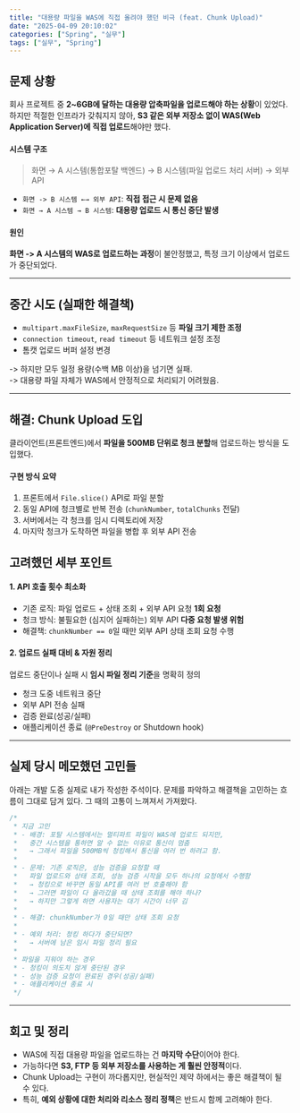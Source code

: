 ```yaml
---
title: "대용량 파일을 WAS에 직접 올려야 했던 비극 (feat. Chunk Upload)"
date: "2025-04-09 20:10:02"
categories: ["Spring", "실무"]
tags: ["실무", "Spring"]
---
```


## 문제 상황

회사 프로젝트 중 **2~6GB에 달하는 대용량 압축파일을 업로드해야 하는 상황**이 있었다.하지만 적절한 인프라가 갖춰지지 않아, **S3 같은 외부 저장소 없이 WAS(Web Application Server)에 직접 업로드**해야만 했다.
#### 시스템 구조
> 화면 → A 시스템(통합포탈 백엔드) → B 시스템(파일 업로드 처리 서버) → 외부 API

- `화면 -> B 시스템 ←→ 외부 API`: **직접 접근 시 문제 없음**
- `화면 → A 시스템 → B 시스템`: **대용량 업로드 시 통신 중단 발생**

#### 원인
**화면 -> A 시스템의 WAS로 업로드하는 과정**이 불안정했고, 특정 크기 이상에서 업로드가 중단되었다.

---
## 중간 시도 (실패한 해결책)

- `multipart.maxFileSize`, `maxRequestSize` 등 **파일 크기 제한 조정**
- `connection timeout`, `read timeout` 등 네트워크 설정 조정
- 톰캣 업로드 버퍼 설정 변경

-> 하지만 모두 일정 용량(수백 MB 이상)을 넘기면 실패.  
-> 대용량 파일 자체가 WAS에서 안정적으로 처리되기 어려웠음.

---
## 해결: Chunk Upload 도입
클라이언트(프론트엔드)에서 **파일을 500MB 단위로 청크 분할**해 업로드하는 방식을 도입했다.

#### 구현 방식 요약

1. 프론트에서 `File.slice()` API로 파일 분할
2. 동일 API에 청크별로 반복 전송 (`chunkNumber`, `totalChunks` 전달)
3. 서버에서는 각 청크를 임시 디렉토리에 저장
4. 마지막 청크가 도착하면 파일을 병합 후 외부 API 전송

## 고려했던 세부 포인트

#### 1. API 호출 횟수 최소화
- 기존 로직: 파일 업로드 + 상태 조회 + 외부 API 요청 **1회 요청**
- 청크 방식: 불필요한 (심지어 실패하는) 외부 API **다중 요청 발생 위험**
- 해결책: `chunkNumber == 0`일 때만 외부 API 상태 조회 요청 수행
#### 2. 업로드 실패 대비 & 자원 정리
업로드 중단이나 실패 시 **임시 파일 정리 기준**을 명확히 정의
- 청크 도중 네트워크 중단
- 외부 API 전송 실패
- 검증 완료(성공/실패)
- 애플리케이션 종료 (`@PreDestroy` or Shutdown hook)
---
## 실제 당시 메모했던 고민들
아래는 개발 도중 실제로 내가 작성한 주석이다. 문제를 파악하고 해결책을 고민하는 흐름이 그대로 담겨 있다. 그 때의 고통이 느껴져서 가져왔다.
```java
/*  
 * 지금 고민
 * - 배경: 포탈 시스템에서는 멀티파트 파일이 WAS에 업로드 되지만,
 *   중간 시스템을 통하면 알 수 없는 이유로 통신이 멈춤
 *   → 그래서 파일을 500MB씩 청킹해서 통신을 여러 번 하려고 함.
 *
 * - 문제: 기존 로직은, 성능 검증을 요청할 때
 *   파일 업로드와 상태 조회, 성능 검증 시작을 모두 하나의 요청에서 수행함
 *   → 청킹으로 바꾸면 동일 API를 여러 번 호출해야 함
 *   → 그러면 파일이 다 올라갔을 때 상태 조회를 해야 하나?
 *   → 하지만 그렇게 하면 사용자는 대기 시간이 너무 김
 *
 * - 해결: chunkNumber가 0일 때만 상태 조회 요청
 *
 * - 예외 처리: 청킹 하다가 중단되면?
 *   → 서버에 남은 임시 파일 정리 필요
 *
 * 파일을 지워야 하는 경우
 * - 청킹이 의도치 않게 중단된 경우
 * - 성능 검증 요청이 완료된 경우(성공/실패)
 * - 애플리케이션 종료 시
 */
```

---
## 회고 및 정리
- WAS에 직접 대용량 파일을 업로드하는 건 **마지막 수단**이어야 한다.
- 가능하다면 **S3, FTP 등 외부 저장소를 사용하는 게 훨씬 안정적**이다.
- Chunk Upload는 구현이 까다롭지만, 현실적인 제약 하에서는 좋은 해결책이 될 수 있다.
- 특히, **예외 상황에 대한 처리와 리소스 정리 정책**은 반드시 함께 고려해야 한다.


